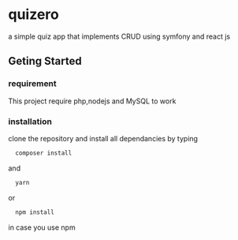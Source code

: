 # quizero
a simple quiz app that implements CRUD using symfony and react js
## Geting Started
### requirement
This project require php,nodejs and MySQL to work
### installation
clone the repository and install all dependancies by typing
```bash
  composer install
```
and
```bash
  yarn
```
or 
```bash
  npm install
```
in case you use npm
